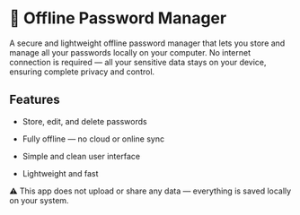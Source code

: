 # 🔐 Offline Password Manager
A secure and lightweight offline password manager that lets you store and manage all your passwords locally on your computer. No internet connection is required — all your sensitive data stays on your device, ensuring complete privacy and control.

## Features
- Store, edit, and delete passwords

- Fully offline — no cloud or online sync

- Simple and clean user interface

- Lightweight and fast

⚠️ This app does not upload or share any data — everything is saved locally on your system.
